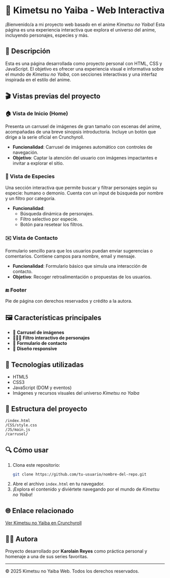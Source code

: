 # 🌸 Kimetsu no Yaiba - Web Interactiva

¡Bienvenido/a a mi proyecto web basado en el anime *Kimetsu no Yaiba*! Esta página es una experiencia interactiva que explora el universo del anime, incluyendo personajes, especies y más.

## 📌 Descripción

Esta es una página desarrollada como proyecto personal con HTML, CSS y JavaScript. El objetivo es ofrecer una experiencia visual e informativa sobre el mundo de *Kimetsu no Yaiba*, con secciones interactivas y una interfaz inspirada en el estilo del anime.

## 🎬 Vistas previas del proyecto

### 🏠 Vista de Inicio (Home)
Presenta un carrusel de imágenes de gran tamaño con escenas del anime, acompañadas de una breve sinopsis introductoria. Incluye un botón que dirige a la serie oficial en Crunchyroll.

- **Funcionalidad**: Carrusel de imágenes automático con controles de navegación.
- **Objetivo**: Captar la atención del usuario con imágenes impactantes e invitar a explorar el sitio.


### 🧬 Vista de Especies
Una sección interactiva que permite buscar y filtrar personajes según su especie: humano o demonio. Cuenta con un input de búsqueda por nombre y un filtro por categoría.

- **Funcionalidad**:
  - Búsqueda dinámica de personajes.
  - Filtro selectivo por especie.
  - Botón para resetear los filtros.

### ✉️ Vista de Contacto
Formulario sencillo para que los usuarios puedan enviar sugerencias o comentarios. Contiene campos para nombre, email y mensaje.

- **Funcionalidad**: Formulario básico que simula una interacción de contacto.
- **Objetivo**: Recoger retroalimentación o propuestas de los usuarios.

### 🔚 Footer
Pie de página con derechos reservados y crédito a la autora.

## 🖼️ Características principales

- 🎴 **Carrusel de imágenes**
- 🧑‍🤝‍🧛 **Filtro interactivo de personajes**
- 💌 **Formulario de contacto**
- 📱 **Diseño responsive**

## 🚀 Tecnologías utilizadas

- HTML5
- CSS3
- JavaScript (DOM y eventos)
- Imágenes y recursos visuales del universo *Kimetsu no Yaiba*

## 📂 Estructura del proyecto

```
/index.html
/CSS/style.css
/JS/main.js
/carrusel/
```

## 🔍 Cómo usar

1. Clona este repositorio:
   ```bash
   git clone https://github.com/tu-usuario/nombre-del-repo.git
   ```
2. Abre el archivo `index.html` en tu navegador.
3. ¡Explora el contenido y diviértete navegando por el mundo de *Kimetsu no Yaiba*!

## 🌐 Enlace relacionado

[Ver Kimetsu no Yaiba en Crunchyroll](https://www.crunchyroll.com/es/series/GY5P48XEY/demon-slayer-kimetsu-no-yaiba)

## 🙋‍♀️ Autora

Proyecto desarrollado por **Karolain Reyes** como práctica personal y homenaje a una de sus series favoritas.

---

© 2025 Kimetsu no Yaiba Web. Todos los derechos reservados.

